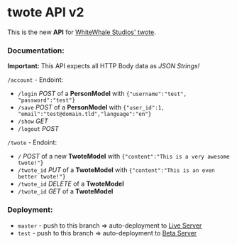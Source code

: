 # twote API v2

This is the new **API** for [WhiteWhale Studios' twote](https://t.whitewhale.studio).

### Documentation:

**Important:** This API expects all HTTP Body data as *JSON Strings!*

`/account` - Endoint:
- `/login` _POST_ of a **PersonModel** with `{"username":"test", "password":"test"}`
- `/save` _POST_ of a **PersonModel** with `{"user_id":1, "email":"test@domain.tld","language":"en"}`
- `/show` _GET_
- `/logout` _POST_


`/twote` - Endoint:
- `/` _POST_ of a new **TwoteModel** with `{"content":"This is a very awesome twote!"}`
- `/twote_id` _PUT_ of a **TwoteModel** with `{"content":"This is an even better twote!"}`
- `/twote_id` _DELETE_ of a **TwoteModel**
- `/twote_id` _GET_ of a **TwoteModel**

### Deployment:

- `master` - push to this branch => auto-deployment to [Live Server](https://t.whitewhale.studio)
- `test` - push to this branch => auto-deployment to [Beta Server](https://twote-beta.irwks.net)